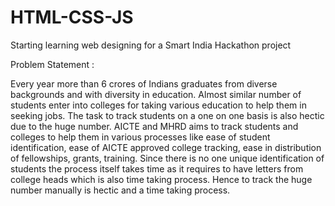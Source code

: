 # HTML-CSS-JS
Starting learning web designing for a Smart India Hackathon project

Problem Statement :

Every year more than 6 crores of Indians graduates from diverse backgrounds and with diversity in education. Almost similar number of students enter into colleges for taking various education to help them in seeking jobs. The task to track students on a one on one basis is also hectic due to the huge number. AICTE and MHRD aims to track students and colleges to help them in various processes like ease of student identification, ease of AICTE approved college tracking, ease in distribution of fellowships, grants, training. Since there is no one unique identification of students the process itself takes time as it requires to have letters from college heads which is also time taking process. Hence to track the huge number manually is hectic and a time taking process.
